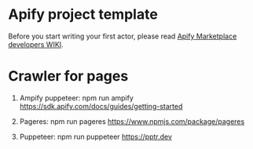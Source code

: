 # Apify project template

Before you start writing your first actor, please read [Apify Marketplace developers WIKI](https://gitlab.com/apify-public/wiki/wikis/home).


# Crawler for pages
1. Ampify puppeteer: npm run ampify
https://sdk.apify.com/docs/guides/getting-started

2. Pageres: npm run pageres
https://www.npmjs.com/package/pageres

3. Puppeteer: npm run puppeteer
https://pptr.dev



